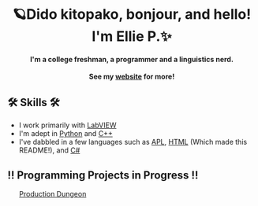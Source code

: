 <h1 align="center">🪐Dido kitopako, bonjour, and hello! I'm Ellie P.✨</h1>
<h4 align="center">I'm a college freshman, a programmer and a linguistics nerd.<br/></h4>
<p align="center"><strong>See my <a href="https://ellie-portfolio.onrender.com/">website</a> for more!</strong></p>
<h2>🛠️ Skills 🛠️</h2>
  <ul>
    <li>I work primarily with <a href="https://www.ni.com/en/shop/labview.html">LabVIEW</a></li>
    <li>I'm adept in <a href="https://en.wikipedia.org/wiki/Python_(programming_language)">Python</a> and <a href="https://en.wikipedia.org/wiki/C%2B%2B?scrlybrkr=dfed5093">C++</a></li>
    <li>I've dabbled in a few languages such as <a href="https://en.wikipedia.org/wiki/APL_(programming_language)">APL</a>, <a href="https://en.wikipedia.org/wiki/HTML">HTML</a> (Which made this README!), and <a href="https://en.wikipedia.org/wiki/C_Sharp_(programming_language)">C#</a></li>
  </ul>

<h2>‼️ Programming Projects in Progress ‼️</h2>
<ul>
  <a href="https://production-dungeon.onrender.com/">Production Dungeon</a>
</ul>
